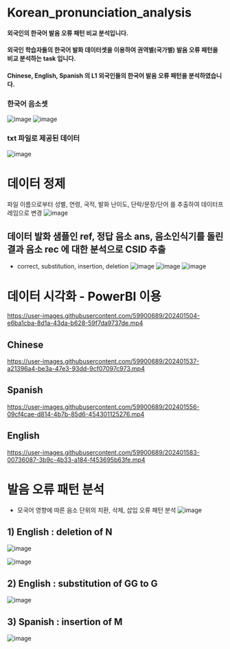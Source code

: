 # Korean_pronunciation_analysis
#### 외국인의 한국어 발음 오류 패턴 비교 분석입니다.
#### 외국인 학습자들의 한국어 발화 데이터셋을 이용하여 권역별(국가별) 발음 오류 패턴을 비교 분석하는 task 입니다.
#### Chinese, English, Spanish 의 L1 외국인들의 한국어 발음 오류 패턴을 분석하였습니다.

### 한국어 음소셋
![image](https://user-images.githubusercontent.com/59900689/202398402-1fe81a92-678e-448b-9ab7-d06c6b4c0a98.png)
![image](https://user-images.githubusercontent.com/59900689/202398523-3d5be012-dd62-4d59-8303-450fb0a64988.png)

### txt 파일로 제공된 데이터
![image](https://user-images.githubusercontent.com/59900689/202400329-14a76622-74ba-4ad1-97fe-e430da7dc2eb.png)

# 데이터 정제
파일 이름으로부터 성별, 연령, 국적, 발화 난이도, 단락/문장/단어 를 추출하여 데이터프레임으로 변경
![image](https://user-images.githubusercontent.com/59900689/202400837-c4b4b4bf-32e3-4d1f-8bf7-f2a6bbc26b49.png)

## 데이터 발화 샘플인 ref, 정답 음소 ans, 음소인식기를 돌린 결과 음소 rec 에 대한 분석으로 CSID 추출 
- correct, substitution, insertion, deletion
![image](https://user-images.githubusercontent.com/59900689/202401185-3cb2648d-25cd-494e-beb5-47170efcfd87.png)
![image](https://user-images.githubusercontent.com/59900689/202401224-ef0a2976-ae47-491a-a7d2-cd62aec27394.png)
![image](https://user-images.githubusercontent.com/59900689/202401270-3cd5694a-a281-41bf-86bf-b4d3575caf4d.png)

# 데이터 시각화 - PowerBI 이용


https://user-images.githubusercontent.com/59900689/202401504-e6ba1cba-8d1a-43da-b628-59f7da9737de.mp4


## Chinese


https://user-images.githubusercontent.com/59900689/202401537-a21396a4-be3a-47e3-93dd-9cf07097c973.mp4


## Spanish


https://user-images.githubusercontent.com/59900689/202401556-09cf4cae-d814-4b7b-85d6-454301125276.mp4


## English


https://user-images.githubusercontent.com/59900689/202401583-00736087-3b9c-4b33-a184-f453695b63fe.mp4


# 발음 오류 패턴 분석
- 모국어 영향에 따른 음소 단위의 치환, 삭제, 삽입 오류 패턴 분석
![image](https://user-images.githubusercontent.com/59900689/202401684-913efd6e-1268-4bfb-ada7-bcd0a2e0a78d.png)

## 1) English : deletion of N
![image](https://user-images.githubusercontent.com/59900689/202402035-ebe560b5-6207-4f51-bb77-9be153c8df96.png)
  
  ![image](https://user-images.githubusercontent.com/59900689/202402448-32325195-784f-4510-b3a0-2c0544f08c8a.png)


## 2) English : substitution of GG to G
 ![image](https://user-images.githubusercontent.com/59900689/202402610-7aacf73e-e02c-45f2-b4aa-2e954f203d33.png)
  
## 3) Spanish : insertion of M
  ![image](https://user-images.githubusercontent.com/59900689/202402674-c4e078fe-2d76-4557-a299-01a946fcb7dc.png)

